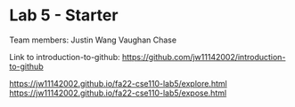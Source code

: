 # Lab 5 - Starter

Team members:
Justin Wang
Vaughan Chase


Link to introduction-to-github:
https://github.com/jw11142002/introduction-to-github

https://jw11142002.github.io/fa22-cse110-lab5/explore.html
https://jw11142002.github.io/fa22-cse110-lab5/expose.html